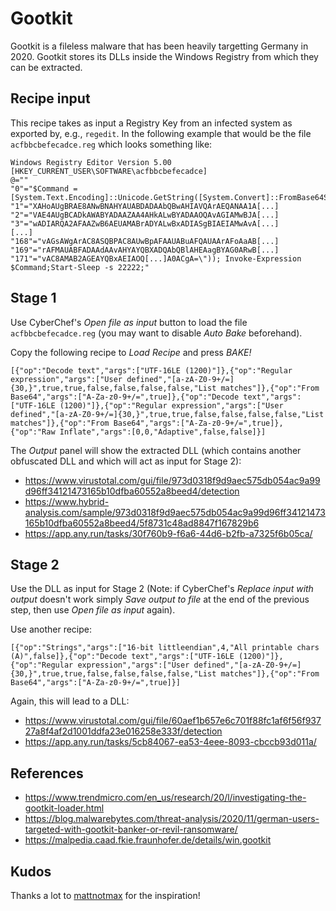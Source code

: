 # Gootkit

Gootkit is a fileless malware that has been heavily targetting Germany in 2020. Gootkit stores its DLLs inside the Windows Registry from which they can be extracted.

## Recipe input

This recipe takes as input a Registry Key from an infected system as exported by, e.g., ```regedit```. In the following example that would be the file ```acfbbcbefecadce.reg``` which looks something like:

```
Windows Registry Editor Version 5.00
[HKEY_CURRENT_USER\SOFTWARE\acfbbcbefecadce]
@=""
"0"="$Command =[System.Text.Encoding]::Unicode.GetString([System.Convert]::FromBase64String(\"JABF[...]
"1"="XAHoAUgBRAE8ANwBNAHYAUABDADAAbQBwAHIAVQArAEQANAA1A[...]
"2"="VAE4AUgBCADkAWABYADAAZAA4AHkALwBYADAAOQAvAGIAMwBJA[...]
"3"="wADIARQA2AFAAZwB6AEUAMABrADYALwBxADIASgBIAEIAMwAvA[...]
[...]
"168"="vAGsAWgArAC8ASQBPAC8AUwBpAFAAUABuAFQAUAArAFoAaAB[...]
"169"="rAFMAUABFADAAdAAvAHYAYQBXADQAbQBlAHEAagBYAG0ARwB[...]
"171"="vAC8AMAB2AGEAYQBxAEIAOQ[...]A0ACgA=\")); Invoke-Expression $Command;Start-Sleep -s 22222;"
```

## Stage 1

Use CyberChef's *Open file as input* button to load the file ```acfbbcbefecadce.reg``` (you may want to disable *Auto Bake* beforehand).

Copy the following recipe to *Load Recipe* and press *BAKE!*

```
[{"op":"Decode text","args":["UTF-16LE (1200)"]},{"op":"Regular expression","args":["User defined","[a-zA-Z0-9+/=]{30,}",true,true,false,false,false,false,"List matches"]},{"op":"From Base64","args":["A-Za-z0-9+/=",true]},{"op":"Decode text","args":["UTF-16LE (1200)"]},{"op":"Regular expression","args":["User defined","[a-zA-Z0-9+/=]{30,}",true,true,false,false,false,false,"List matches"]},{"op":"From Base64","args":["A-Za-z0-9+/=",true]},{"op":"Raw Inflate","args":[0,0,"Adaptive",false,false]}]
```

The *Output* panel will show the extracted DLL (which contains another obfuscated DLL and which will act as input for Stage 2):
- https://www.virustotal.com/gui/file/973d0318f9d9aec575db054ac9a99d96ff34121473165b10dfba60552a8beed4/detection
- https://www.hybrid-analysis.com/sample/973d0318f9d9aec575db054ac9a99d96ff34121473165b10dfba60552a8beed4/5f8731c48ad8847f167829b6
- https://app.any.run/tasks/30f760b9-f6a6-44d6-b2fb-a7325f6b05ca/


## Stage 2

Use the DLL as input for Stage 2 (Note: if CyberChef's *Replace input with output* doesn't work simply *Save output to file* at the end of the previous step, then use *Open file as input* again).

Use another recipe:

```
[{"op":"Strings","args":["16-bit littleendian",4,"All printable chars (A)",false]},{"op":"Decode text","args":["UTF-16LE (1200)"]},{"op":"Regular expression","args":["User defined","[a-zA-Z0-9+/=]{30,}",true,true,false,false,false,false,"List matches"]},{"op":"From Base64","args":["A-Za-z0-9+/=",true]}]
```

Again, this will lead to a DLL:
- https://www.virustotal.com/gui/file/60aef1b657e6c701f88fc1af6f56f93727a8f4af2d1001ddfa23e016258e333f/detection
- https://app.any.run/tasks/5cb84067-ea53-4eee-8093-cbccb93d011a/

## References
- https://www.trendmicro.com/en_us/research/20/l/investigating-the-gootkit-loader.html
- https://blog.malwarebytes.com/threat-analysis/2020/11/german-users-targeted-with-gootkit-banker-or-revil-ransomware/
- https://malpedia.caad.fkie.fraunhofer.de/details/win.gootkit

## Kudos
Thanks a lot to [mattnotmax](https://github.com/mattnotmax/) for the inspiration!
